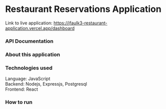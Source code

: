 # Restaurant Reservations Application

Link to live application: https://jfaulk3-restaurant-application.vercel.app/dashboard

### API Documentation

### About this application

### Technologies used

Language: JavaScript  
Backend: Nodejs, Expressjs, Postgresql  
Frontend: React

### How to run
